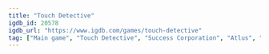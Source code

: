 ```yaml
---
title: "Touch Detective"
igdb_id: 20578
igdb_url: "https://www.igdb.com/games/touch-detective"
tag: ["Main game", "Touch Detective", "Success Corporation", "Atlus", "BeeWorks", "Point-and-click", "Puzzle", "Comedy", "Mystery"]
---
```

